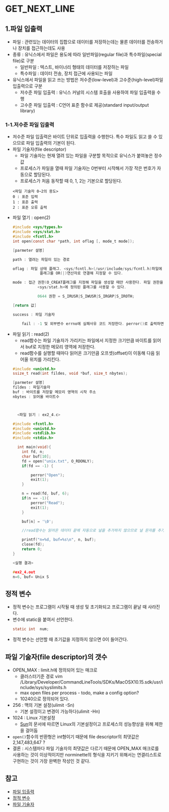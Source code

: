 # GET_NEXT_LINE
   
## 1.파일 입출력
+ 파일 : 관련있는 데이터의 집합으로 데이터를 저장하는데는 물론 데이터를 전송하거나 장치를 접근하는데도 사용
+ 종류 : 유닉스에서 파일은 용도에 따라 일반파일(regular file)과 특수파일(special file)로 구분
	+ 일반파일 : 텍스트, 바이너리 형태의 데이터를 저장하는 파일
	+ 특수파일 : 데이터 전송, 장치 접근에 사용되는 파일
+ 유닉스에서 파일을 읽고 쓰는 방법은 저수준(low-level)과 고수준(high-level)파일 입출력으로 구분
	+ 저수준 파일 입출력 : 유닉스 커널의 시스템 호출을 사용하여 파일 입출력을 수행 
	+ 고수준 파일 입출력 : C언어 표준 함수로 제공(standard input/output library)
   
### 1-1.저수준 파일 입출력
+ 저수준 파일 입출력은 바이트 단위로 입출력을 수행한다. 특수 파일도 읽고 쓸 수 있으므로 파일 입출력의 기본이 된다.
+ 파일 기술자(file descriptor)
	+ 파일 기술자는 현재 열려 있는 파일을 구분할 목적으로 유닉스가 붙여놓은 정수값
	+ 프로세스가 파일을 열때 파일 기술자는 0번부터 시작해서 가장 작은 번호가 자동으로 할당된다.
	+ 프로세스가 처음 동작할 때 0, 1, 2는 기본으로 할당된다.
	```
	<파일 기술자 0~2의 용도>
	0 : 표준 입력
	1 : 표준 출력
	2 : 표준 오류 츨력
	```
+ 파일 열기 : open(2)
	```c
	#include <sys/types.h>
    #include <sys/stat.h>
    #include <fcntl.h>
    int open(const char *path, int oflag [, mode_t mode]);

    [parmeter 설명]

    path : 열려는 파일이 있는 경로

    oflag : 파일 상태 플래그. <sys/fcntl.h>(/usr/include/sys/fcntl.h)파일에 #define O_RDWR 2와 같이 정의되어있다.
                플래그를 OR(|)연산자로 연결해 지정할 수 있다. 

    mode : 접근 권한(O_CREAT플래그를 지정해 파일을 생성할 때만 사용한다. 파일 권한을 설정하듯이 지정할 수 있으나 
               <sys/stat.h>에 정의된 플래그를 사용할 수 있다. 

               0644 권한 = S_IRUSR|S_IWUSR|S_IRGRP|S_IROTH;

    [return 값]

    success : 파일 기술자 

        fail : -1 및 외부변수 errno에 실패사유 코드 저장한다. perror()로 출력하면 메세지 확인 가능.
	```
+ 파일 읽기 : read(2)
	+ read함수는 파일 기술자가 가리키는 파일에서 지정한 크기만큼 바이트를 읽어서 buf로 지정한 메모리 영역에 저장한다.
	+ read함수를 실행할 때마다 읽어온 크기만큼 오프셋(offset)이 이동해 다음 읽어올 위치를 가리킨다.
	```c
	#include <unistd.h>
    ssize_t read(int fildes, void *buf, size_t nbytes);

    [parmeter 설명]
    fildes : 파일기술자
    buf : 바이트를 저장할 메모리 영역의 시작 주소
    nbytes : 읽어올 바이트수



      <파일 읽기 : ex2_4.c>

    #include <fcntl.h>
    #include <unistd.h>
    #include <stdlib.h>
    #include <stdio.h>

      int main(void){
        int fd, n;
        char buf[10];
        fd = open("unix.txt", O_RDONLY);
        if(fd == -1) {

            perror("Open");
            exit(1);
        }

        n = read(fd, buf, 6);
        if(n == -1){
            perror("Read");
            exit(1);
        }

        buf[n] = '\0';

        //read함수는 읽어온 데이터 끝에 자동으로 널을 추가하지 않으므로 널 문자를 추가한다. buf를 문자열로 출력하려면 널을 추가해야한다. 

        printf("n=%d, buf=%s\n", n, buf);
        close(fd);
        return 0;
    }

    <실행 결과>

    #ex2_4.out
    n=6, buf= Unix S
	```
   
## 정적 변수
+ 정적 변수는 프로그램이 시작될 때 생성 및 초기화되고 프로그램이 끝날 때 사라진다.
+ 변수에 static을 붙여서 선언한다.
	```c
	static int	num;
	```
+ 정적 변수는 선언할 때 초기값을 지정하지 않으면 0이 들어간다.

## 파일 기술자(file descriptor)의 갯수
+ OPEN_MAX : limit.h에 정의되어 있는 매크로
    + 클러스터기준 경로 vim /Library/Developer/CommandLineTools/SDKs/MacOSX10.15.sdk/usr/include/sys/syslimits.h
    + max open files per process - todo, make a config option?
    + 10240으로 정의되어 있다.
+ 256 : 맥의 기본 설정(ulimit -Sn)
    + 기본 설정이고 변경이 가능하다(ulimit -Hn)
+ 1024 : Linux 기본설정
    + [Sun](https://docs.oracle.com/cd/E19476-01/821-0505/file-descriptor-requirements.html)의 문서에 따르면
    Linux의 기본설정이고 프로세스의 성능향상을 위해 제한을 걸어둠
+ `open()`함수의 반환형은 int형이기 때문에 file descriptor의 최댓값은 2,147,483,647 ?
+ 결론 : 시스템마다 파일 기술자의 최댓값은 다르기 때문에 OPEN_MAX 매크로를 사용하는 것이 이상적이지만
norminette의 형식을 지키기 위해서는 연결리스트로 구현하는 것이 가장 완벽한 작성인 것 같다.
   
## 참고
+ [파일 입출력](https://jihooyim1.gitbooks.io/unixbasic/content/contents/02.html)
+ [정적 변수](https://dojang.io/mod/page/view.php?id=690)
+ [파일 기술자](https://techblog.woowahan.com/2569/)